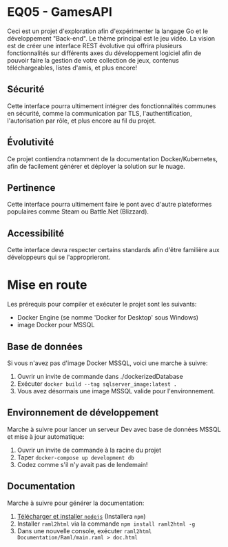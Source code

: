 # EQ05 - GamesAPI
Ceci est un projet d'exploration afin d'expérimenter la langage Go et le développement "Back-end".
Le thème principal est le jeu vidéo. La vision est de créer une interface REST évolutive qui offrira plusieurs fonctionnalités sur différents axes du développement logiciel afin de pouvoir faire la gestion de votre collection de jeux, contenus téléchargeables, listes d'amis, et plus encore!
## Sécurité
Cette interface pourra ultimement intégrer des fonctionnalités communes en sécurité, comme la communication par TLS, l'authentification, l'autorisation par rôle, et plus encore au fil du projet.
## Évolutivité
Ce projet contiendra notamment de la documentation Docker/Kubernetes, afin de facilement générer et déployer la solution sur le nuage.
## Pertinence
Cette interface pourra ultimement faire le pont avec d'autre plateformes populaires comme Steam ou Battle.Net (Blizzard).
## Accessibilité
Cette interface devra respecter certains standards afin d'être familière aux développeurs qui se l'approprieront.
# Mise en route
Les prérequis pour compiler et exécuter le projet sont les suivants: 
- Docker Engine (se nomme 'Docker for Desktop' sous Windows)
- image Docker pour MSSQL

## Base de données
Si vous n'avez pas d'image Docker MSSQL, voici une marche à suivre:
1. Ouvrir un invite de commande dans ./dockerizedDatabase
2. Exécuter `docker build --tag sqlserver_image:latest .`
3. Vous avez désormais une image MSSQL valide pour l'environnement.


## Environnement de développement
Marche à suivre pour lancer un serveur Dev avec base de données MSSQL et mise à jour automatique:
1. Ouvrir un invite de commande à la racine du projet
2. Taper `docker-compose up development db`
3. Codez comme s'il n'y avait pas de lendemain!

## Documentation

Marche à suivre pour générer la documentation: 
1. [Télécharger et installer `nodejs`](https://nodejs.org/en/) (Installera `npm`)
2. Installer `raml2html` via la commande `npm install raml2html -g`
3. Dans une nouvelle console, exécuter `raml2html Documentation/Raml/main.raml > doc.html`


